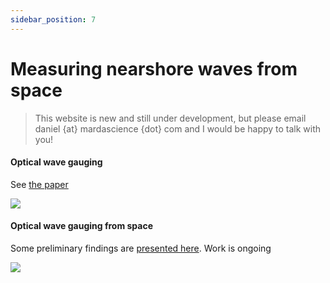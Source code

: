 ```yaml
---
sidebar_position: 7
---
```


# Measuring nearshore waves from space

> This website is new and still under development, but please email daniel {at} mardascience {dot} com and I would be happy to talk with you!

#### Optical wave gauging

See [the paper](../../static/papers/Buscombeetal2019-OWG.pdf)

![](../../static/img/sunset.gif)

#### Optical wave gauging from space

Some preliminary findings are [presented here](https://docs.google.com/presentation/d/1BQCfcoUMcMy2AdKZE43zsV2T9D463pdoY3X76Shta5k/edit?usp=sharing). Work is ongoing

![](../../static/img/sentinel2_sunsetstatebeach_20181231_20201220.gif)